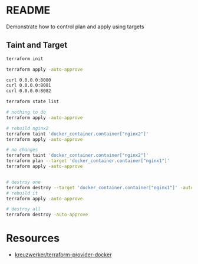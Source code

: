# README
Demonstrate how to control plan and apply using targets
## Taint and Target
```sh
terraform init

terraform apply -auto-approve

curl 0.0.0.0:8080  
curl 0.0.0.0:8081 
curl 0.0.0.0:8082 

terraform state list        

# nothing to do
terraform apply -auto-approve

# rebuild nginx2
terraform taint 'docker_container.container["nginx2"]'
terraform apply -auto-approve

# no changes
terraform taint 'docker_container.container["nginx2"]'
terraform plan --target 'docker_container.container["nginx1"]'
terraform apply -auto-approve


# destroy one 
terraform destroy --target 'docker_container.container["nginx1"]' -auto-approve
# rebuild it
terraform apply -auto-approve

# destroy all
terraform destroy -auto-approve
```

# Resources 
* [kreuzwerker/terraform-provider-docker](https://github.com/kreuzwerker/terraform-provider-docker)  
